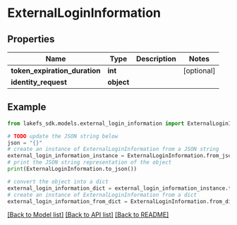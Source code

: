 # ExternalLoginInformation


## Properties

Name | Type | Description | Notes
------------ | ------------- | ------------- | -------------
**token_expiration_duration** | **int** |  | [optional] 
**identity_request** | **object** |  | 

## Example

```python
from lakefs_sdk.models.external_login_information import ExternalLoginInformation

# TODO update the JSON string below
json = "{}"
# create an instance of ExternalLoginInformation from a JSON string
external_login_information_instance = ExternalLoginInformation.from_json(json)
# print the JSON string representation of the object
print(ExternalLoginInformation.to_json())

# convert the object into a dict
external_login_information_dict = external_login_information_instance.to_dict()
# create an instance of ExternalLoginInformation from a dict
external_login_information_from_dict = ExternalLoginInformation.from_dict(external_login_information_dict)
```
[[Back to Model list]](../README.md#documentation-for-models) [[Back to API list]](../README.md#documentation-for-api-endpoints) [[Back to README]](../README.md)


